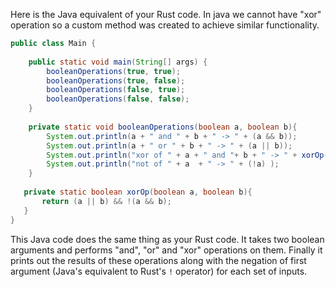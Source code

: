 Here is the Java equivalent of your Rust code. In java we cannot have "xor" operation so a custom method was created to achieve similar functionality. 

```java
public class Main {
    
    public static void main(String[] args) {
        booleanOperations(true, true);
        booleanOperations(true, false);
        booleanOperations(false, true);
        booleanOperations(false, false);
    }
  
    private static void booleanOperations(boolean a, boolean b){
        System.out.println(a + " and " + b + " -> " + (a && b));
        System.out.println(a + " or " + b + " -> " + (a || b));
        System.out.println("xor of " + a + " and "+ b + " -> " + xorOp(a,b)); 
        System.out.println("not of " + a  + " -> " + (!a) );     
    }
    
   private static boolean xorOp(boolean a, boolean b){
       return (a || b) && !(a && b);
   }
}
```
This Java code does the same thing as your Rust code. It takes two boolean arguments and performs "and", "or" and "xor" operations on them. Finally it prints out the results of these operations along with the negation of first argument (Java's equivalent to Rust's `!` operator) for each set of inputs.

